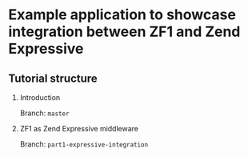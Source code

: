 # Example application to showcase integration between ZF1 and Zend Expressive 

## Tutorial structure

1. Introduction

   Branch: `master`

2. ZF1 as Zend Expressive middleware

   Branch: `part1-expressive-integration`

